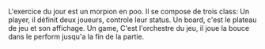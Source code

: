 L'exercice du jour est un morpion en poo.
Il se compose de trois class:
    Un player,
        il définit deux joueurs, controle leur status.
    Un board,
        c'est le plateau de jeu et son affichage.
    Un game,
        C'est l'orchestre du jeu, il joue la bouce dans le perform jusqu'a la fin de la partie.